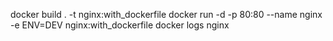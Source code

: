docker build . -t nginx:with_dockerfile
docker run -d -p 80:80 --name nginx -e ENV=DEV nginx:with_dockerfile
docker logs nginx


